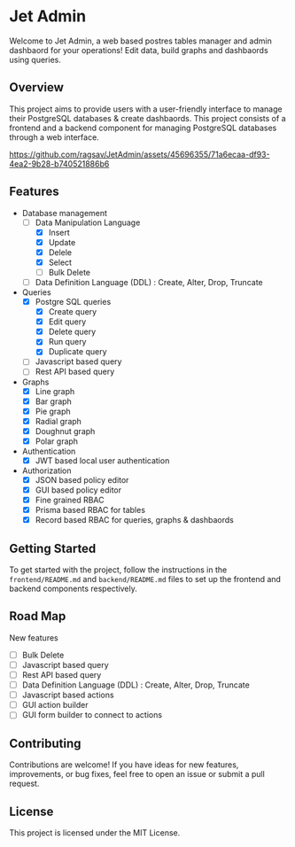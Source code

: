 Jet Admin
=====================================

Welcome to Jet Admin, a web based postres tables manager and admin dashbaord for your operations! Edit data, build graphs and dashbaords using queries.

Overview
--------

This project aims to provide users with a user-friendly interface to manage their PostgreSQL databases & create dashbaords. This project consists of a frontend and a backend component for managing PostgreSQL databases through a web interface.


https://github.com/ragsav/JetAdmin/assets/45696355/71a6ecaa-df93-4ea2-9b28-b740521886b6


Features
--------
- Database management
    - [ ] Data Manipulation Language
        - [x] Insert
        - [x] Update
        - [x] Delele
        - [x] Select
        - [ ] Bulk Delete
    - [ ] Data Definition Language (DDL) : Create, Alter, Drop, Truncate
- Queries
    - [x] Postgre SQL queries
        - [x] Create query
        - [x] Edit query
        - [x] Delete query
        - [x] Run query
        - [x] Duplicate query
    - [ ] Javascript based query
    - [ ] Rest API based query
- Graphs
    - [x] Line graph
    - [x] Bar graph
    - [x] Pie graph
    - [x] Radial graph
    - [x] Doughnut graph
    - [x] Polar graph
- Authentication
    - [x] JWT based local user authentication
- Authorization
    - [x] JSON based policy editor
    - [x] GUI based policy editor
    - [x] Fine grained RBAC
    - [x] Prisma based RBAC for tables
    - [x] Record based RBAC for queries, graphs & dashbaords

Getting Started
---------------

To get started with the project, follow the instructions in the `frontend/README.md` and `backend/README.md` files to set up the frontend and backend components respectively.

Road Map
--------
New features
- [ ] Bulk Delete
- [ ] Javascript based query
- [ ] Rest API based query
- [ ] Data Definition Language (DDL) : Create, Alter, Drop, Truncate
- [ ] Javascript based actions
- [ ] GUI action builder
- [ ] GUI form builder to connect to actions

Contributing
------------

Contributions are welcome! If you have ideas for new features, improvements, or bug fixes, feel free to open an issue or submit a pull request.

License
-------

This project is licensed under the MIT License.